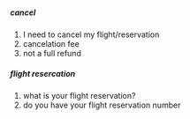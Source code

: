 ##### cancel 
1. I need to cancel my flight/reservation
2. cancelation fee
3. not a full refund
##### flight resercation
1. what is your flight reservation?
2. do you have your flight reservation number

